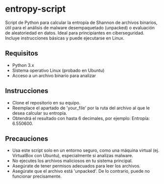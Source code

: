 # entropy-script
Script de Python para calcular la entropía de Shannon de archivos binarios, útil para el análisis de malware desempaquetado (unpacked) o evaluación de aleatoriedad en datos. Ideal para principiantes en ciberseguridad. Incluye instrucciones básicas y puede ejecutarse en Linux.

## Requisitos
- Python 3.x
- Sistema operativo Linux (probado en Ubuntu)
- Acceso a un archivo binario para analizar

## Instrucciones

- Clone el repositorio en su equipo.
- Reemplace el apartado de 'your_file' por la ruta del archivo al que le desea calcular su entropía.
- Obtendrá el resultado con hasta 6 decimales, por ejemplo: Entropía: 6.550600.

## Precauciones

- Usa este script solo en un entorno seguro, como una máquina virtual (ej. VirtualBox con Ubuntu), especialmente si analizas malware.
- No ejecutes los archivos maliciosos en tu sistema principal.
- Asegúrate de tener permisos adecuados para leer los archivos.
- Asegúrate que el archivo está 'unpacked'. De lo contrario, puede no funcionar precisamente.

